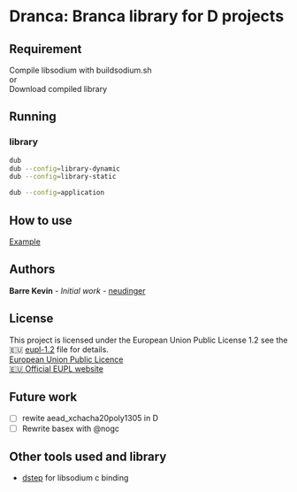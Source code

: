 # Dranca: Branca library for D projects

## Requirement

Compile libsodium with buildsodium.sh</br>
or</br>
Download compiled library

## Running

### library

```sh
dub
dub --config=library-dynamic
dub --config=library-static
```

```sh
dub --config=application
```

## How to use

[Example](./source/example.d)

## Authors

**Barre Kevin** - *Initial work* - [neudinger](https://github.com/neudinger)

## License

This project is licensed under the European Union Public License 1.2 see the :eu: [eupl-1.2](https://choosealicense.com/licenses/eupl-1.2/) file for details.</br>
[European Union Public Licence](https://eupl.eu/)</br>
[:eu: Official EUPL website](https://joinup.ec.europa.eu/collection/eupl/eupl-text-11-12)

## Future work

- [ ] rewite aead_xchacha20poly1305 in D
- [ ] Rewrite basex  with @nogc

## Other tools used and library

- [dstep](https://github.com/jacob-carlborg/dstep) for libsodium c binding
